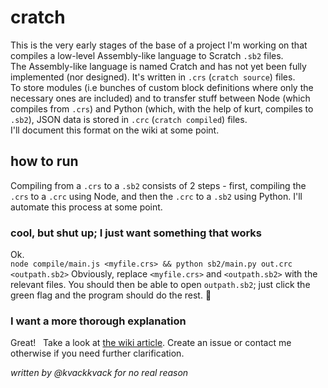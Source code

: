 # cratch

This is the very early stages of the base of a project I'm working on that compiles a low-level Assembly-like language to Scratch `.sb2` files.  
The Assembly-like language is named Cratch and has not yet been fully implemented (nor designed). It's written in `.crs` (`cratch source`) files.  
To store modules (i.e bunches of custom block definitions where only the necessary ones are included) and to transfer stuff between Node (which compiles from `.crs`) and Python (which, with the help of kurt, compiles to `.sb2`), JSON data is stored in `.crc` (`cratch compiled`) files.  
I'll document this format on the wiki at some point.  

## how to run
Compiling from a `.crs` to a `.sb2` consists of 2 steps - first, compiling the `.crs` to a `.crc` using Node, and then the `.crc` to a `.sb2` using Python. I'll automate this process at some point.  

### cool, but shut up; I just want something that works
Ok.  
`node compile/main.js <myfile.crs> && python sb2/main.py out.crc <outpath.sb2>`
Obviously, replace `<myfile.crs>` and `<outpath.sb2>` with the relevant files. You should then be able to open `outpath.sb2`; just click the green flag and the program should do the rest. :tada:

### I want a more thorough explanation  
Great!  
Take a look at [the wiki article](../../wiki/Build). Create an issue or contact me otherwise if you need further clarification.

_written by @kvackkvack for no real reason_
